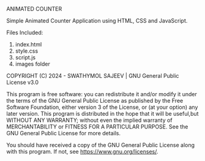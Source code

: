 ANIMATED COUNTER

Simple Animated Counter Application using HTML, CSS and JavaScript.

Files Included:

1. index.html
2. style.css
3. script.js
4. images folder

COPYRIGHT (C) 2024 - SWATHYMOL SAJEEV | GNU General Public License v3.0

This program is free software: you can redistribute it and/or modify it under the terms of the GNU General Public License as published by the Free Software Foundation, 
either version 3 of the License, or (at your option) any later version. This program is distributed in the hope that it will be useful,but WITHOUT ANY WARRANTY; 
without even the implied warranty of MERCHANTABILITY or FITNESS FOR A PARTICULAR PURPOSE.  See the GNU General Public License for more details.

You should have received a copy of the GNU General Public License along with this program.  If not, see <https://www.gnu.org/licenses/>.
